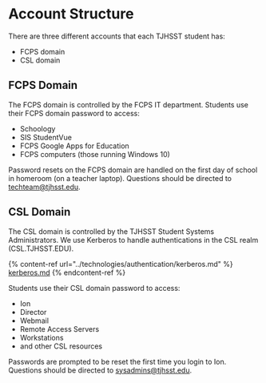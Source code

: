 # Account Structure

There are three different accounts that each TJHSST student has:

* FCPS domain
* CSL domain

## FCPS Domain

The FCPS domain is controlled by the FCPS IT department. Students use their FCPS domain password to access:

* Schoology
* SIS StudentVue
* FCPS Google Apps for Education
* FCPS computers (those running Windows 10)

Password resets on the FCPS domain are handled on the first day of school in homeroom (on a teacher laptop). Questions should be directed to [techteam@tjhsst.edu](mailto:techteam@tjhsst.edu).

## CSL Domain

The CSL domain is controlled by the TJHSST Student Systems Administrators. We use Kerberos to handle authentications in the CSL realm (CSL.TJHSST.EDU).

{% content-ref url="../technologies/authentication/kerberos.md" %}
[kerberos.md](../technologies/authentication/kerberos.md)
{% endcontent-ref %}

Students use their CSL domain password to access:

* Ion
* Director
* Webmail
* Remote Access Servers
* Workstations
* and other CSL resources

Passwords are prompted to be reset the first time you login to Ion. Questions should be directed to [sysadmins@tjhsst.edu](mailto:sysadmins@tjhsst.edu).
